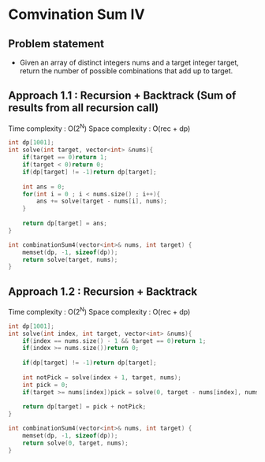 # Comvination Sum IV

## Problem statement

- Given an array of distinct integers nums and a target integer target, return the number of possible combinations that add up to target.

## Approach 1.1 : Recursion + Backtrack (Sum of results from all recursion call)

Time complexity : O(2<sup>N</sup>) 
Space complexity : O(rec + dp)

```cpp
int dp[1001];
int solve(int target, vector<int> &nums){
    if(target == 0)return 1;
    if(target < 0)return 0;
    if(dp[target] != -1)return dp[target];
    
    int ans = 0;
    for(int i = 0 ; i < nums.size() ; i++){
        ans += solve(target - nums[i], nums);
    }
    
    return dp[target] = ans;
}

int combinationSum4(vector<int>& nums, int target) {
    memset(dp, -1, sizeof(dp));
    return solve(target, nums);
}
```

## Approach 1.2 : Recursion + Backtrack 

Time complexity : O(2<sup>N</sup>) 
Space complexity : O(rec + dp)

```cpp
int dp[1001];
int solve(int index, int target, vector<int> &nums){
    if(index == nums.size() - 1 && target == 0)return 1;
    if(index >= nums.size())return 0;
    
    if(dp[target] != -1)return dp[target];
    
    int notPick = solve(index + 1, target, nums);
    int pick = 0;
    if(target >= nums[index])pick = solve(0, target - nums[index], nums);
    
    return dp[target] = pick + notPick;
}

int combinationSum4(vector<int>& nums, int target) {
    memset(dp, -1, sizeof(dp));
    return solve(0, target, nums);
}
```